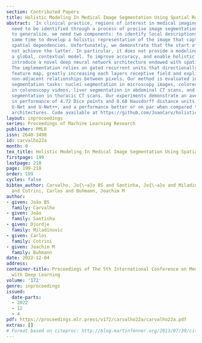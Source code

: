 ```yaml
---
section: Contributed Papers
title: Holistic Modeling In Medical Image Segmentation Using Spatial Recurrence
abstract: 'In clinical practice, regions of interest in medical imaging (MI) often
  need to be identified through a process of precise image segmentation. For MI segmentation
  to generalize, we need two components: to identify local descriptions, but at the
  same time to develop a holistic representation of the image that captures long-range
  spatial dependencies. Unfortunately, we demonstrate that the start of the art does
  not achieve the latter. In particular, it does not provide a modeling that yields
  a global, contextual model. To improve accuracy, and enable holistic modeling, we
  introduce a novel deep neural network architecture endowed with spatial recurrence.
  The implementation relies on gated recurrent units that directionally traverse the
  feature map, greatly increasing each layers receptive field and explicitly modeling
  non-adjacent relationships between pixels. Our method is evaluated in four different
  segmentation tasks: nuclei segmentation in microscopy images, colorectal polyp segmentation
  in colonoscopy videos, liver segmentation in abdominal CT scans, and aorta artery
  segmentation in thoracic CT scans. Our experiments demonstrate an average increase
  in performance of 4.72 Dice points and 0.68 Hausdorff distance units comparing to
  U-Net and U-Net++, and a performance better or on par when compared to transformer-based
  architectures. Code available at https://github.com/JoaoCarv/holistic-seg.'
layout: inproceedings
series: Proceedings of Machine Learning Research
publisher: PMLR
issn: 2640-3498
id: carvalho22a
month: 0
tex_title: Holistic Modeling In Medical Image Segmentation Using Spatial Recurrence
firstpage: 199
lastpage: 218
page: 199-218
order: 199
cycles: false
bibtex_author: Carvalho, Jo{\~a}o BS and Santinha, Jo{\~a}o and Miladinovic, Djordje
  and Cotrini, Carlos and Buhmann, Joachim M
author:
- given: João BS
  family: Carvalho
- given: João
  family: Santinha
- given: Djordje
  family: Miladinovic
- given: Carlos
  family: Cotrini
- given: Joachim M
  family: Buhmann
date: 2022-12-04
address:
container-title: Proceedings of The 5th International Conference on Medical Imaging
  with Deep Learning
volume: '172'
genre: inproceedings
issued:
  date-parts:
  - 2022
  - 12
  - 4
pdf: https://proceedings.mlr.press/v172/carvalho22a/carvalho22a.pdf
extras: []
# Format based on citeproc: http://blog.martinfenner.org/2013/07/30/citeproc-yaml-for-bibliographies/
---
```

